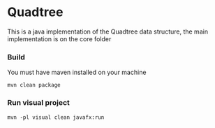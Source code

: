 # Quadtree

This is a java implementation of the Quadtree data structure, the main implementation is on the core folder

### Build
You must have maven installed on your machine

``` mvn clean package ```

### Run visual project

``` mvn -pl visual clean javafx:run ```